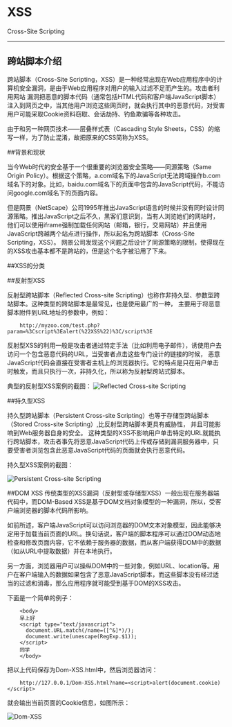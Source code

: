 # XSS

Cross-Site Scripting

---

## 跨站脚本介绍

跨站脚本（Cross-Site Scripting，XSS）是一种经常出现在Web应用程序中的计算机安全漏洞，是由于Web应用程序对用户的输入过滤不足而产生的。攻击者利用网站
漏洞把恶意的脚本代码（通常包括HTML代码和客户端JavaScript脚本）注入到网页之中，当其他用户浏览这些网页时，就会执行其中的恶意代码，对受害用户可能采取Cookie资料窃取、会话劫持、钓鱼欺骗等各种攻击。

由于和另一种网页技术——层叠样式表（Cascading Style Sheets，CSS）的缩写一样，为了防止混淆，故把原来的CSS简称为XSS。

##背景和现状

当今Web时代的安全基于一个很重要的浏览器安全策略——同源策略（Same Origin Policy）。根据这个策略，a.com域名下的JavaScript无法跨域操作b.com域名下的对象。比如，baidu.com域名下的页面中包含的JavaScript代码，不能访问google.com域名下的页面内容。

但是网景（NetScape）公司1995年推出JavaScript语言的时候并没有同时设计同源策略。推出JavaScript之后不久，黑客们意识到，当有人浏览她们的网站时，他们可以使用iframe强制加载任何网站（邮箱，银行，交易网站）并且使用JavaScript跨越两个站点进行操作，所以起名为跨站脚本（Cross-Site Scripting，XSS）。
网景公司发现这个问题之后设计了同源策略的限制，使得现在的XSS攻击基本都不是跨站的，但是这个名字被沿用了下来。

##XSS的分类

##反射型XSS

反射型跨站脚本（Reflected Cross-site Scripting）也称作非持久型、参数型跨站脚本。这种类型的跨站脚本是最常见，也是使用最广的一种，
主要用于将恶意脚本附件到URL地址的参数中，例如：

		http://myzoo.com/test.php?param=%3Cscript%3Ealert(%22XSS%22)%3C/script%3E

反射型XSS的利用一般是攻击者通过特定手法（比如利用电子邮件），诱使用户去访问一个包含恶意代码的URL，当受害者点击这些专门设计的链接的时候，
恶意JavaScript代码会直接在受害者主机上的浏览器执行。它的特点是只在用户单击时触发，而且只执行一次，非持久化，所以称为反射型跨站式脚本。

典型的反射型XSS案例的截图：
![Reflected Cross-site Scripting](img/Reflected-XSS.png)

##持久型XSS

持久型跨站脚本（Persistent Cross-site Scripting）也等于存储型跨站脚本（Stored Cross-site Scripting）,比反射型跨站脚本更具有威胁性，
并且可能影响到Web服务器自身的安全。
这种类型的XSS不影响用户单击特定的URL就能执行跨站脚本，攻击者事先将恶意JavaScript代码上传或存储到漏洞服务器中，只要受害者浏览包含此恶意JavaScript代码的页面就会执行恶意代码。

持久型XSS案例的截图： 

![Persistent Cross-site Scripting](img/Persistent-XSS.png)

##DOM XSS
传统类型的XSS漏洞（反射型或存储型XSS）一般出现在服务器端代码中，而DOM-Based XSS是基于DOM文档对象模型的一种漏洞，所以，受客户端浏览器的脚本代码所影响。

如前所述，客户端JavaScript可以访问浏览器的DOM文本对象模型，因此能够决定用于加载当前页面的URL。换句话说，客户端的脚本程序可以通过DOM动态地检查和修改页面内容，它不依赖于服务器的数据，而从客户端获得DOM中的数据（如从URL中提取数据）并在本地执行。

另一方面，浏览器用户可以操纵DOM中的一些对象，例如URL、location等。用户在客户端输入的数据如果包含了恶意JavaScript脚本，而这些脚本没有经过适当的过滤和消毒，那么应用程序就可能受到基于DOM的XSS攻击。

下面是一个简单的例子：

		<body>
		早上好
		<script type="text/javascript">
		  document.URL.match(/name=([^&]*)/);
		  document.write(unescape(RegExp.$1));
		</script>
		同学
		</body>

把以上代码保存为Dom-XSS.html中，然后浏览器访问：

		http://127.0.0.1/Dom-XSS.html?name=<script>alert(document.cookie)</script>

就会输出当前页面的Cookie信息，如图所示：

![Dom-XSS](img/Dom-XSS.png)